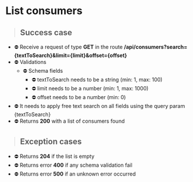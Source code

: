 # List consumers

> ## Success case

* ⛔️ Receive a request of type **GET** in the route **/api/consumers?search={textToSearch}&limit={limit}&offset={offset}**
* ⛔️ Validations
    * ⛔️ Schema fields
        * ⛔️ textToSearch needs to be a string (min: 1, max: 100)
        * ⛔️ limit needs to be a number (min: 1, max: 1000)
        * ⛔️ offset needs to be a number (min: 0)
* ⛔️ It needs to apply free text search on all fields using the query param {textToSearch}
* ⛔️ Returns **200** with a list of consumers found

> ## Exception cases

* ⛔️ Returns **204** if the list is empty
* ⛔️ Returns error **400** if any schema validation fail
* ⛔️ Returns error **500** if an unknown error occurred